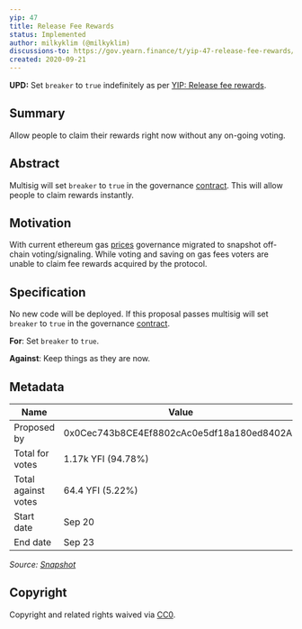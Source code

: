 ```yaml
---
yip: 47
title: Release Fee Rewards
status: Implemented
author: milkyklim (@milkyklim)
discussions-to: https://gov.yearn.finance/t/yip-47-release-fee-rewards/6013
created: 2020-09-21
---
```


**UPD:** Set `breaker` to `true` indefinitely as per [YIP: Release fee rewards](https://gov.yearn.finance/t/yip-release-fee-rewards/6013/2).

## Summary

Allow people to claim their rewards right now without any on-going voting. 

## Abstract
 
Multisig will set `breaker` to `true` in the governance [contract](https://etherscan.io/address/0xBa37B002AbaFDd8E89a1995dA52740bbC013D992#writeContract). This will allow people to claim rewards instantly. 

## Motivation

With current ethereum gas [prices](https://explore.duneanalytics.com/embed/query/6245/visualization/12389?api_key=L5Ck5TNvSPqjtK1ddZhaQjuyDGVuboeaC6AKz41q) governance migrated to snapshot off-chain voting/signaling. While voting and saving on gas fees voters are unable to claim fee rewards acquired by the protocol.

## Specification

No new code will be deployed. If this proposal passes multisig will set `breaker` to `true` in the governance [contract](https://etherscan.io/address/0xBa37B002AbaFDd8E89a1995dA52740bbC013D992#writeContract). 

**For**: Set `breaker` to `true`.

**Against**: Keep things as they are now.

## Metadata

| Name                | Value                                      |
| ------------------- | ------------------------------------------ |
| Proposed by         | 0x0Cec743b8CE4Ef8802cAc0e5df18a180ed8402A7 |
| Total for votes     | 1.17k YFI (94.78%)                         |
| Total against votes | 64.4  YFI (5.22%)                          |
| Start date          | Sep 20                                     |
| End date            | Sep 23                                     |

_Source: [Snapshot](https://snapshot.page/#/yearn/proposal/QmXudfEC9Lo9cv7j89h98WaSsVVMMWa1KKRyN4thgcEhrh)_

## Copyright

Copyright and related rights waived via [CC0](https://creativecommons.org/publicdomain/zero/1.0/).